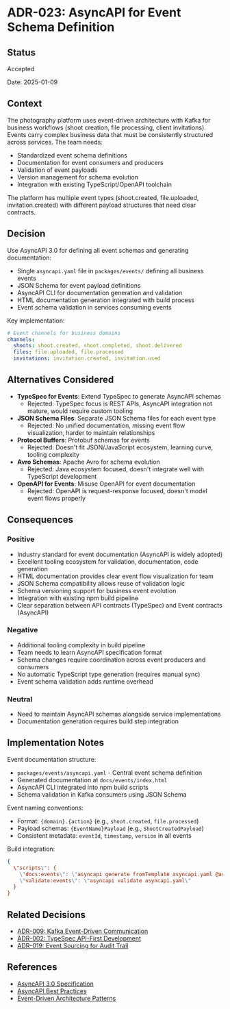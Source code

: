 # ADR-023: AsyncAPI for Event Schema Definition

## Status
Accepted

Date: 2025-01-09

## Context
The photography platform uses event-driven architecture with Kafka for business workflows (shoot creation, file processing, client invitations). Events carry complex business data that must be consistently structured across services. The team needs:

- Standardized event schema definitions
- Documentation for event consumers and producers  
- Validation of event payloads
- Version management for schema evolution
- Integration with existing TypeScript/OpenAPI toolchain

The platform has multiple event types (shoot.created, file.uploaded, invitation.created) with different payload structures that need clear contracts.

## Decision
Use AsyncAPI 3.0 for defining all event schemas and generating documentation:

- Single `asyncapi.yaml` file in `packages/events/` defining all business events
- JSON Schema for event payload definitions  
- AsyncAPI CLI for documentation generation and validation
- HTML documentation generation integrated with build process
- Event schema validation in services consuming events

Key implementation:
```yaml
# Event channels for business domains
channels:
  shoots: shoot.created, shoot.completed, shoot.delivered
  files: file.uploaded, file.processed
  invitations: invitation.created, invitation.used
```

## Alternatives Considered

- **TypeSpec for Events**: Extend TypeSpec to generate AsyncAPI schemas
  - Rejected: TypeSpec focus is REST APIs, AsyncAPI integration not mature, would require custom tooling
- **JSON Schema Files**: Separate JSON Schema files for each event type  
  - Rejected: No unified documentation, missing event flow visualization, harder to maintain relationships
- **Protocol Buffers**: Protobuf schemas for events
  - Rejected: Doesn't fit JSON/JavaScript ecosystem, learning curve, tooling complexity
- **Avro Schemas**: Apache Avro for schema evolution
  - Rejected: Java ecosystem focused, doesn't integrate well with TypeScript development
- **OpenAPI for Events**: Misuse OpenAPI for event documentation
  - Rejected: OpenAPI is request-response focused, doesn't model event flows properly

## Consequences

### Positive
- Industry standard for event documentation (AsyncAPI is widely adopted)
- Excellent tooling ecosystem for validation, documentation, code generation
- HTML documentation provides clear event flow visualization for team
- JSON Schema compatibility allows reuse of validation logic
- Schema versioning support for business event evolution
- Integration with existing npm build pipeline
- Clear separation between API contracts (TypeSpec) and Event contracts (AsyncAPI)

### Negative
- Additional tooling complexity in build pipeline
- Team needs to learn AsyncAPI specification format
- Schema changes require coordination across event producers and consumers
- No automatic TypeScript type generation (requires manual sync)
- Event schema validation adds runtime overhead

### Neutral
- Need to maintain AsyncAPI schemas alongside service implementations
- Documentation generation requires build step integration

## Implementation Notes
Event documentation structure:
- `packages/events/asyncapi.yaml` - Central event schema definition
- Generated documentation at `docs/events/index.html` 
- AsyncAPI CLI integrated into npm build scripts
- Schema validation in Kafka consumers using JSON Schema

Event naming conventions:
- Format: `{domain}.{action}` (e.g., `shoot.created`, `file.processed`)
- Payload schemas: `{EventName}Payload` (e.g., `ShootCreatedPayload`)
- Consistent metadata: `eventId`, `timestamp`, `version` in all events

Build integration:
```json
{
  \"scripts\": {
    \"docs:events\": \"asyncapi generate fromTemplate asyncapi.yaml @asyncapi/html-template -o ../../docs/events\",
    \"validate:events\": \"asyncapi validate asyncapi.yaml\"
  }
}
```

## Related Decisions
- [ADR-009: Kafka Event-Driven Communication](./adr-009-kafka-event-driven.md)
- [ADR-002: TypeSpec API-First Development](./adr-002-typespec-api-first.md) 
- [ADR-019: Event Sourcing for Audit Trail](./adr-019-event-sourcing-audit.md)

## References
- [AsyncAPI 3.0 Specification](https://www.asyncapi.com/docs/reference/specification/v3.0.0)
- [AsyncAPI Best Practices](https://www.asyncapi.com/docs/guides/message-validation)
- [Event-Driven Architecture Patterns](https://microservices.io/patterns/data/event-sourcing.html)